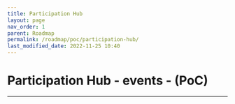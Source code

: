 ```yaml
---
title: Participation Hub
layout: page
nav_order: 1
parent: Roadmap
permalink: /roadmap/poc/participation-hub/
last_modified_date: 2022-11-25 10:40
---
```


# Participation Hub - events - (PoC)

----------------

